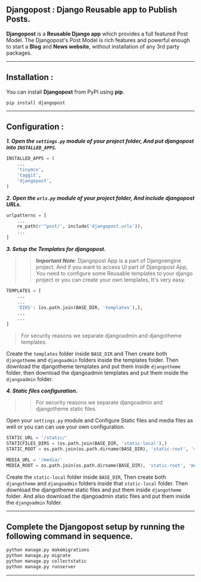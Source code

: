 ## Djangopost : Django Reusable app to Publish Posts.

**Djangopost** is a **Reusable Django app** which provides a full featured Post Model. The Djangopost's Post Model is rich features and powerful enough to start a **Blog** and **News website**, without installation of any 3rd party packages.
___

## Installation :
You can install **Djangopost** from PyPI using **pip**.

``` pip install djangopost ```
___

## Configuration :
***1. Open the ```settings.py``` module of your project folder, And put djangopost into ```INSTALLED_APPS```.***
```python
INSTALLED_APPS = (
    ...
    'tinymce',
    'taggit',
    'djangopost',
)
```

***2. Open the ```urls.py``` module of your project folder, And include djangopost URLs.***
```python
urlpatterns = [
    ...
    re_path(r'^post/', include('djangopost.urls')),
    ...
]
```

***3. Setup the Templates for djangopost.***
>> ***Important Note***: Djangopost App is a part of Djangoengine project. And if you want to access UI part of Djangopost App, You need to configure some Reusable templates to your django project or you can create your own templates, It's very easy.
```python
TEMPLATES = [
    ...
    ...
    'DIRS': [os.path.join(BASE_DIR, 'templates'),],
    ...
    ...
]
```

>For security reasons we separate djangoadmin and djangotheme templates.

Create the ```templates``` folder inside ```BASE_DIR``` and Then create both ```djangotheme``` and ```djangoadmin``` folders inside the templates folder.
Then download the djangotheme templates and put them inside ```djangotheme``` folder.
then download the djangoadmin templates and put them inside the ```djangoadmin``` folder.

***4. Static files configuration.***
>>For security reasons we separate djangoadmin and djangotheme static files.

Open your ```settings.py``` module and Configure Static files and media files as well or you can can use your own configuration.
```python
STATIC_URL = '/static/'
STATICFILES_DIRS = (os.path.join(BASE_DIR, 'static-local'),)
STATIC_ROOT = os.path.join(os.path.dirname(BASE_DIR), 'static-root', 'stat')

MEDIA_URL = '/media/'
MEDIA_ROOT = os.path.join(os.path.dirname(BASE_DIR), 'static-root', 'media')
```

Create the ```static-local``` folder inside ```BASE_DIR```, Then create both ```djangotheme``` and ```djangoadmin``` folders inside that ```static-local``` folder.
Then download the djangotheme static files and put them inside ```djangotheme``` folder. And also download the djangoadmin static files and put them inside the ```djangoadmin``` folder.

___
## Complete the Djangopost setup by running the following command in sequence.
```python
python manage.py makemigrations
python manage.py migrate
python manage.py collectstatic
python manage.py runserver
```
___

